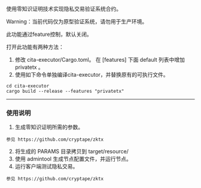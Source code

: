 使用零知识证明技术实现隐私交易验证系统合约。

Warning：当前代码仅为原型验证系统，请勿用于生产环境。

此功能通过feature控制，默认关闭。

打开此功能有两种方法：
1. 修改 cita-executor/Cargo.toml。
在 \[features\] 下面 default 列表中增加 privatetx 。
2. 使用如下命令单独编译cita-executor，并替换原有的可执行文件。
```
cd cita-executor
cargo build --release --features "privatetx"
```
***
### 使用说明
1. 生成零知识证明所需的参数。
```
参见 https://github.com/cryptape/zktx
```
2. 将生成的 PARAMS 目录拷贝到 target/resource/
3. 使用 admintool 生成节点配置文件，并运行节点。
4. 运行客户端测试隐私交易。
```
参见 https://github.com/cryptape/zktx
```
